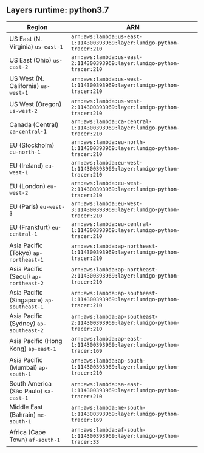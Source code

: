 Layers runtime: python3.7
----
| Region | ARN |
| --- | --- |
|US East (N. Virginia)  `us-east-1`|`arn:aws:lambda:us-east-1:114300393969:layer:lumigo-python-tracer:210`|
|US East (Ohio)  `us-east-2`|`arn:aws:lambda:us-east-2:114300393969:layer:lumigo-python-tracer:210`|
|US West (N. California)  `us-west-1`|`arn:aws:lambda:us-west-1:114300393969:layer:lumigo-python-tracer:210`|
|US West (Oregon)  `us-west-2`|`arn:aws:lambda:us-west-2:114300393969:layer:lumigo-python-tracer:210`|
|Canada (Central)  `ca-central-1`|`arn:aws:lambda:ca-central-1:114300393969:layer:lumigo-python-tracer:210`|
|EU (Stockholm)  `eu-north-1`|`arn:aws:lambda:eu-north-1:114300393969:layer:lumigo-python-tracer:210`|
|EU (Ireland)  `eu-west-1`|`arn:aws:lambda:eu-west-1:114300393969:layer:lumigo-python-tracer:210`|
|EU (London)  `eu-west-2`|`arn:aws:lambda:eu-west-2:114300393969:layer:lumigo-python-tracer:210`|
|EU (Paris)  `eu-west-3`|`arn:aws:lambda:eu-west-3:114300393969:layer:lumigo-python-tracer:210`|
|EU (Frankfurt)  `eu-central-1`|`arn:aws:lambda:eu-central-1:114300393969:layer:lumigo-python-tracer:210`|
|Asia Pacific (Tokyo)  `ap-northeast-1`|`arn:aws:lambda:ap-northeast-1:114300393969:layer:lumigo-python-tracer:210`|
|Asia Pacific (Seoul)  `ap-northeast-2`|`arn:aws:lambda:ap-northeast-2:114300393969:layer:lumigo-python-tracer:210`|
|Asia Pacific (Singapore)  `ap-southeast-1`|`arn:aws:lambda:ap-southeast-1:114300393969:layer:lumigo-python-tracer:210`|
|Asia Pacific (Sydney)  `ap-southeast-2`|`arn:aws:lambda:ap-southeast-2:114300393969:layer:lumigo-python-tracer:210`|
|Asia Pacific (Hong Kong)  `ap-east-1`|`arn:aws:lambda:ap-east-1:114300393969:layer:lumigo-python-tracer:169`|
|Asia Pacific (Mumbai)  `ap-south-1`|`arn:aws:lambda:ap-south-1:114300393969:layer:lumigo-python-tracer:210`|
|South America (São Paulo)  `sa-east-1`|`arn:aws:lambda:sa-east-1:114300393969:layer:lumigo-python-tracer:210`|
|Middle East (Bahrain)  `me-south-1`|`arn:aws:lambda:me-south-1:114300393969:layer:lumigo-python-tracer:169`|
|Africa (Cape Town)  `af-south-1`|`arn:aws:lambda:af-south-1:114300393969:layer:lumigo-python-tracer:33`|
